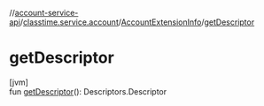 //[account-service-api](../../../index.md)/[classtime.service.account](../index.md)/[AccountExtensionInfo](index.md)/[getDescriptor](get-descriptor.md)

# getDescriptor

[jvm]\
fun [getDescriptor](get-descriptor.md)(): Descriptors.Descriptor
